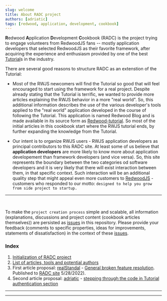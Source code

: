 ```yaml
---
slug: welcome
title: About RADC project
authors: [adriatic]
tags: [redwood, application, development, cookbook]
---
```


**R**edwood **A**pplication **D**evelopment **C**ookbook (RADC) is the project trying to engage volunteers from RedwoodJS fans -- mostly application developers that selected RedwoodJS as their favorite framework, after acquiring the experience and enthusiasm provided by one of the best [Tutorial](https://redwoodjs.com/docs/tutorial/foreword)s in the industry.

There are several good reasons to structure RADC as an extenstion of the Tutorial:

- Most of the RWJS newcomers will find the Tutorial so good that will feel encouraged to start using the framework for a real project. Despite already stating that the Tutorial is terrific, we wanted to provide more articles explaining the RWJS behavior in a more "real world". So, this additional information describes the use of the various developer's tools applied to the "real world" application developed in the course of following the Tutorial. This application is named Redwood Blog and is made available in its source form as [Redwood-tutorial](https://github.com/redwoodjs/redwood-tutorial). So most of the initial articles in this cookbook start where the RWJS tutorial ends, by further expanding the knowledge from the Tutorial.

- Our intent is to organize RWJS users - RWJS application developers as principal contributors to this RADC site. At least some of us believe that **application developers** are more likely to know more about application developement than framework developers (and vice versa). So, this site represents the boundary between the two categories od software developers and it is very likely that there will exist interaction between them, in that specific context. Such interaction will be an additional quality step that might appeal even more customers to [RedwoodJS](https://redwoodjs.com/) - customers who responded to our motto: `designed to help you grow from side project to startup.`

---
<br/>

To make the `project creation process` simple and scalable, all information (explanations, discussions and project content (cookbook articles themselves)) are persisted as [issues](https://github.com/adriatic/RADC/issues) in this repository. Please provide your feedback (comments to specific properties, ideas for improvements, statements of dissatisfaction) in the context of these [issues](https://github.com/adriatic/RADC/issues). 

### Index

1. [Initialization of RADC project](https://github.com/adriatic/RADC/issues/3#issue-1242355648)
2. [List of articles, tools and potential authors](https://github.com/adriatic/RADC/issues/3#issuecomment-1132239638)
3. First article proposal: [realStandal](https://github.com/realStandal) - [General broken feature resolution](https://github.com/adriatic/RADC/issues/5). Published to [RADC site](https://rw-community.org/how%20to/reinstall%20rw/) 5/28/2022).
4. Second article proposal: [adriatic](https://github.com/adriatic) -  [stepping through the code in Tutorial authentication section](https://github.com/adriatic/RADC/issues/4#issue-1243406438)

---
---

